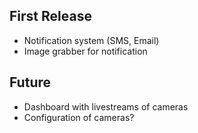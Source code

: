 ## First Release

* Notification system (SMS, Email)
* Image grabber for notification

## Future

* Dashboard with livestreams of cameras
* Configuration of cameras?
